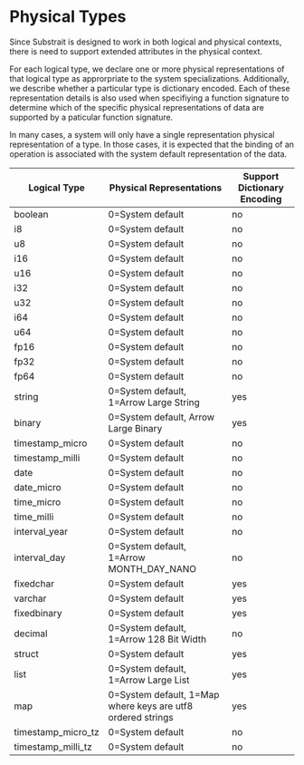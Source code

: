 # Physical Types

Since Substrait is designed to work in both logical and physical contexts, there is need to support extended attributes in the physical context.

For each logical type, we declare one or more physical representations of that logical type as approrpriate to the system specializations. Additionally, we describe whether a particular type is dictionary encoded. Each of these representation details is also used when specifiying a function signature to determine which of the specific physical representations of data are supported by a paticular function signature.

In many cases, a system will only have a single representation physical representation of a type. In those cases, it is expected that the binding of an operation is associated with the system default representation of the data.

| Logical Type       | Physical Representations                                    | Support Dictionary Encoding |
| ------------------ | ----------------------------------------------------------- | --------------------------- |
| boolean            | 0=System default                                            | no                          |
| i8                 | 0=System default                                            | no                          |
| u8                 | 0=System default                                            | no                          |
| i16                | 0=System default                                            | no                          |
| u16                | 0=System default                                            | no                          |
| i32                | 0=System default                                            | no                          |
| u32                | 0=System default                                            | no                          |
| i64                | 0=System default                                            | no                          |
| u64                | 0=System default                                            | no                          |
| fp16               | 0=System default                                            | no                          |
| fp32               | 0=System default                                            | no                          |
| fp64               | 0=System default                                            | no                          |
| string             | 0=System default, 1=Arrow Large String                      | yes                         |
| binary             | 0=System default, Arrow Large Binary                        | yes                         |
| timestamp_micro    | 0=System default                                            | no                          |
| timestamp_milli    | 0=System default                                            | no                          |
| date               | 0=System default                                            | no                          |
| date_micro         | 0=System default                                            | no                          |
| time_micro         | 0=System default                                            | no                          |
| time_milli         | 0=System default                                            | no                          |
| interval_year      | 0=System default                                            | no                          |
| interval_day       | 0=System default, 1=Arrow MONTH_DAY_NANO                    | no                          |
| fixedchar          | 0=System default                                            | yes                         |
| varchar            | 0=System default                                            | yes                         |
| fixedbinary        | 0=System default                                            | yes                         |
| decimal            | 0=System default, 1=Arrow 128 Bit Width                     | no                          |
| struct             | 0=System default                                            | yes                         |
| list               | 0=System default, 1=Arrow Large List                        | yes                         |
| map                | 0=System default, 1=Map where keys are utf8 ordered strings | yes                         |
| timestamp_micro_tz | 0=System default                                            | no                          |
| timestamp_milli_tz | 0=System default                                            | no                          |





